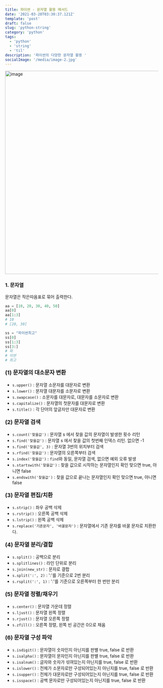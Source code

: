 ```yaml
---
title: 파이썬 - 문자열 활용 메서드
date: '2021-03-28T03:30:37.121Z'
template: 'post'
draft: false
slug: 'python-string'
category: 'python'
tags:
  - 'python'
  - 'string'
  - 'til'
description: '파이썬의 다양한 문자열 활용 '
socialImage: '/media/image-2.jpg'
---
```


<img width="665" alt="image" src="https://user-images.githubusercontent.com/71164350/112730100-fa1a3f80-8f72-11eb-9eb3-a42ce6b9fe6d.png">

### 1. 문자열

문자열은 작은따옴표로 묶어 출력한다.

```python
aa = [10, 20, 30, 40, 50]
aa[0]
aa[1:3]
# 10
# [20, 30]

ss = "파이썬최고"
ss[0]
ss[1:3]
ss[3:]
# 파
# 이썬
# 최고
```

<p style="font-size: 18px; font-weight: bold;">(1) 문자열의 대소문자 변환 </p>

- `s.upper()` : 문자열 소문자를 대문자로 변환
- `s.lower()` : 문자열 대문자를 소문자로 변환
- `s.swapcase()` : 소문자를 대문자로, 대문자를 소문자로 변환
- `s.capitalize()` : 문자열의 첫문자를 대문자로 변환
- `s.title()` : 각 단어의 앞글자만 대문자로 변환

<p style="font-size: 18px; font-weight: bold;">(2) 문자열 검색 </p>

- `s.count('찾을값')` : 문자열 s 에서 찾을 값의 문자열이 발생한 횟수 리턴
- `s.find('찾을값')` : 문자열 s 에서 찾을 값의 첫번째 인덱스 리턴. 없으면 -1
- `s.find('찾을값', 3)` : 문자열 3번의 위치부터 검색
- `s.rfind('찾을값')` : 문자열의 오른쪽부터 검색
- `s.index('찾을값')` : `find`와 동일, 문자열 검색, 없으면 예외 오류 발생
- `s.startswith('찾을값')` : 찾을 값으로 시작하는 문자열인지 확인 맞으면 true, 아니면 false
- `s.endswith('찾을값')` : 찾을 값으로 끝나는 문자열인지 확인 맞으면 true, 아니면 false

<p style="font-size: 18px; font-weight: bold;">(3) 문자열 편집/치환 </p>

- `s.strip()` : 좌우 공백 삭제
- `s.rstrip()` : 오른쪽 공백 삭제
- `s.lstrip()` : 왼쪽 공백 삭제
- `s.replace('기존문자', '바꿀문자')` : 문자열에서 기존 문자를 바꿀 문자로 치환한다.

<p style="font-size: 18px; font-weight: bold;">(4) 문자열 분리/결합 </p>

- `s.split()` : 공백으로 분리
- `s.splitlines()` : 라인 단위로 분리
- `s.join(new_str)` : 문자로 결합
- `s.split(':', 2)` : ':'를 기준으로 2번 분리
- `s.rsplit(':', 1)` : ':'를 기준으로 오른쪽부터 한 번만 분리

<p style="font-size: 18px; font-weight: bold;">(5) 문자열 정렬/채우기 </p>

- `s.center()` : 문자열 가운데 정렬 
- `s.ljust()` : 문자열 왼쪽 정렬
- `s.rjust()` : 문자열 오른쪽 정렬
- `s.zfill()` : 오른쪽 정렬, 왼쪽 빈 공간은 0으로 채움

<p style="font-size: 18px; font-weight: bold;">(6) 문자열 구성 파악 </p>

- `s.isdigit()` : 문자열이 숫자인지 아닌지를 판별 true, false 로 반환
- `s.isalpha()` : 문자열이 문자인지 아닌지를 판별 true, false 로 반환
- `s.isalnum()` : 글자와 숫자가 섞여있는지 아닌지를 true, false 로 반환
- `s.islower()` : 전체가 소문자로만 구성되어있는지 아닌지를 true, false 로 반환
- `s.isupper()` : 전체가 대문자로만 구성되어있는지 아닌지를 true, false 로 반환
- `s.isspace()` : 공백 문자로만 구성되어있는지 아닌지를 true, false 로 반환
